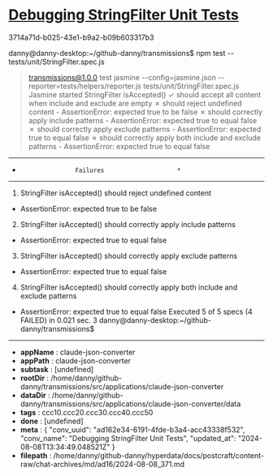 # [Debugging StringFilter Unit Tests](https://claude.ai/chat/ad162e34-6191-4fde-b3a4-acc43338f532)

3714a71d-b025-43e1-b9a2-b09b603317b3

danny@danny-desktop:~/github-danny/transmissions$ npm test -- tests/unit/StringFilter.spec.js
> transmissions@1.0.0 test
> jasmine --config=jasmine.json --reporter=tests/helpers/reporter.js tests/unit/StringFilter.spec.js
Jasmine started
  StringFilter
    isAccepted()
      ✓ should accept all content when include and exclude are empty
      ✗ should reject undefined content
        - AssertionError: expected true to be false
      ✗ should correctly apply include patterns
        - AssertionError: expected true to equal false
      ✗ should correctly apply exclude patterns
        - AssertionError: expected true to equal false
      ✗ should correctly apply both include and exclude patterns
        - AssertionError: expected true to equal false
**************************************************
*                    Failures                    *
**************************************************
1) StringFilter isAccepted() should reject undefined content
  - AssertionError: expected true to be false
2) StringFilter isAccepted() should correctly apply include patterns
  - AssertionError: expected true to equal false
3) StringFilter isAccepted() should correctly apply exclude patterns
  - AssertionError: expected true to equal false
4) StringFilter isAccepted() should correctly apply both include and exclude patterns
  - AssertionError: expected true to equal false
Executed 5 of 5 specs (4 FAILED) in 0.021 sec.
3
danny@danny-desktop:~/github-danny/transmissions$

---

* **appName** : claude-json-converter
* **appPath** : claude-json-converter
* **subtask** : [undefined]
* **rootDir** : /home/danny/github-danny/transmissions/src/applications/claude-json-converter
* **dataDir** : /home/danny/github-danny/transmissions/src/applications/claude-json-converter/data
* **tags** : ccc10.ccc20.ccc30.ccc40.ccc50
* **done** : [undefined]
* **meta** : {
  "conv_uuid": "ad162e34-6191-4fde-b3a4-acc43338f532",
  "conv_name": "Debugging StringFilter Unit Tests",
  "updated_at": "2024-08-08T13:34:49.048521Z"
}
* **filepath** : /home/danny/github-danny/hyperdata/docs/postcraft/content-raw/chat-archives/md/ad16/2024-08-08_371.md